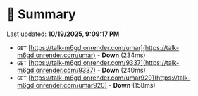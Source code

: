 # 📖 Summary
Last updated: **10/19/2025, 9:09:17 PM**

- `GET` [https://talk-m6gd.onrender.com/umar](https://talk-m6gd.onrender.com/umar) - **Down** (234ms)
- `GET` [https://talk-m6gd.onrender.com/9337](https://talk-m6gd.onrender.com/9337) - **Down** (240ms)
- `GET` [https://talk-m6gd.onrender.com/umar920](https://talk-m6gd.onrender.com/umar920) - **Down** (158ms)
